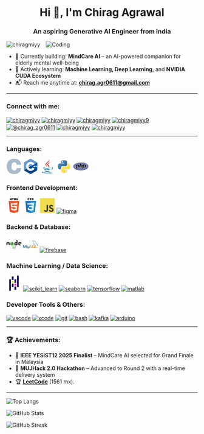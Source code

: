 <h1 align="center">Hi 👋, I'm Chirag Agrawal</h1>
<h3 align="center">An aspiring Generative AI Engineer from India</h3>

<img align="right" alt="Coding" width="400" src="https://i.redd.it/n8agw6z2smyb1.gif">

<p align="left"> <img src="https://komarev.com/ghpvc/?username=chiragmiyy&label=Profile%20views&color=0e75b6&style=flat" alt="chiragmiyy" /> </p>

- 🔭 Currently building: **MindCare AI** – an AI-powered companion for elderly mental well-being  
- 🌱 Actively learning: **Machine Learning, Deep Learning**, and **NVIDIA CUDA Ecosystem**  
- 📬 Reach me anytime at: **chirag.agr0611@gmail.com**

---

<h3 align="left">Connect with me:</h3>
<p align="left">
<a href="https://linkedin.com/in/chiragmiyy" target="blank"><img align="center" src="https://raw.githubusercontent.com/rahuldkjain/github-profile-readme-generator/master/src/images/icons/Social/linked-in-alt.svg" alt="chiragmiyy" height="30" width="40" /></a>
<a href="https://kaggle.com/chiragmiyy" target="blank"><img align="center" src="https://raw.githubusercontent.com/rahuldkjain/github-profile-readme-generator/master/src/images/icons/Social/kaggle.svg" alt="chiragmiyy" height="30" width="40" /></a>
<a href="https://instagram.com/chiragmiyy" target="blank"><img align="center" src="https://raw.githubusercontent.com/rahuldkjain/github-profile-readme-generator/master/src/images/icons/Social/instagram.svg" alt="chiragmiyy" height="30" width="40" /></a>
<a href="https://www.codechef.com/users/chiragmiyy9" target="blank"><img align="center" src="https://cdn.jsdelivr.net/npm/simple-icons@3.1.0/icons/codechef.svg" alt="chiragmiyy9" height="30" width="40" /></a>
<a href="https://www.hackerrank.com/@chirag_agr0611" target="blank"><img align="center" src="https://raw.githubusercontent.com/rahuldkjain/github-profile-readme-generator/master/src/images/icons/Social/hackerrank.svg" alt="@chirag_agr0611" height="30" width="40" /></a>
<a href="https://codeforces.com/profile/chiragmiyy" target="blank"><img align="center" src="https://raw.githubusercontent.com/rahuldkjain/github-profile-readme-generator/master/src/images/icons/Social/codeforces.svg" alt="chiragmiyy" height="30" width="40" /></a>
<a href="https://www.leetcode.com/chiragmiyy" target="blank"><img align="center" src="https://raw.githubusercontent.com/rahuldkjain/github-profile-readme-generator/master/src/images/icons/Social/leet-code.svg" alt="chiragmiyy" height="30" width="40" /></a>
</p>

---

<h3 align="left">Languages:</h3>
<p align="left">
  <a href="https://www.cprogramming.com/" target="_blank"><img src="https://raw.githubusercontent.com/devicons/devicon/master/icons/c/c-original.svg" alt="c" width="40" height="40"/></a>
  <a href="https://www.w3schools.com/cpp/" target="_blank"><img src="https://raw.githubusercontent.com/devicons/devicon/master/icons/cplusplus/cplusplus-original.svg" alt="cplusplus" width="40" height="40"/></a>
  <a href="https://www.java.com" target="_blank"><img src="https://raw.githubusercontent.com/devicons/devicon/master/icons/java/java-original.svg" alt="java" width="40" height="40"/></a>
  <a href="https://www.python.org" target="_blank"><img src="https://raw.githubusercontent.com/devicons/devicon/master/icons/python/python-original.svg" alt="python" width="40" height="40"/></a>
  <a href="https://www.php.net" target="_blank"><img src="https://raw.githubusercontent.com/devicons/devicon/master/icons/php/php-original.svg" alt="php" width="40" height="40"/></a>
</p>

<h3 align="left">Frontend Development:</h3>
<p align="left">
  <a href="https://developer.mozilla.org/en-US/docs/Web/HTML" target="_blank"><img src="https://raw.githubusercontent.com/devicons/devicon/master/icons/html5/html5-original-wordmark.svg" alt="html5" width="40" height="40"/></a>
  <a href="https://developer.mozilla.org/en-US/docs/Web/CSS" target="_blank"><img src="https://raw.githubusercontent.com/devicons/devicon/master/icons/css3/css3-original-wordmark.svg" alt="css3" width="40" height="40"/></a>
  <a href="https://developer.mozilla.org/en-US/docs/Web/JavaScript" target="_blank"><img src="https://raw.githubusercontent.com/devicons/devicon/master/icons/javascript/javascript-original.svg" alt="javascript" width="40" height="40"/></a>
  <a href="https://www.figma.com/" target="_blank"><img src="https://www.vectorlogo.zone/logos/figma/figma-icon.svg" alt="figma" width="40" height="40"/></a>
</p>

<h3 align="left">Backend & Database:</h3>
<p align="left">
  <a href="https://nodejs.org" target="_blank"><img src="https://raw.githubusercontent.com/devicons/devicon/master/icons/nodejs/nodejs-original-wordmark.svg" alt="nodejs" width="40" height="40"/></a>
  <a href="https://www.mysql.com/" target="_blank"><img src="https://raw.githubusercontent.com/devicons/devicon/master/icons/mysql/mysql-original-wordmark.svg" alt="mysql" width="40" height="40"/></a>
  <a href="https://firebase.google.com/" target="_blank"><img src="https://www.vectorlogo.zone/logos/firebase/firebase-icon.svg" alt="firebase" width="40" height="40"/></a>
</p>

<h3 align="left">Machine Learning / Data Science:</h3>
<p align="left">
  <a href="https://pandas.pydata.org/" target="_blank"><img src="https://raw.githubusercontent.com/devicons/devicon/master/icons/pandas/pandas-original.svg" alt="pandas" width="40" height="40"/></a>
  <a href="https://scikit-learn.org/" target="_blank"><img src="https://upload.wikimedia.org/wikipedia/commons/0/05/Scikit_learn_logo_small.svg" alt="scikit_learn" width="40" height="40"/></a>
  <a href="https://seaborn.pydata.org/" target="_blank"><img src="https://seaborn.pydata.org/_images/logo-mark-lightbg.svg" alt="seaborn" width="40" height="40"/></a>
  <a href="https://www.tensorflow.org" target="_blank"><img src="https://www.vectorlogo.zone/logos/tensorflow/tensorflow-icon.svg" alt="tensorflow" width="40" height="40"/></a>
  <a href="https://www.mathworks.com/" target="_blank"><img src="https://upload.wikimedia.org/wikipedia/commons/2/21/Matlab_Logo.png" alt="matlab" width="40" height="40"/></a>
</p>

<h3 align="left">Developer Tools & Others:</h3>
<p align="left">
  <a href="https://code.visualstudio.com/" target="_blank"><img src="https://cdn.jsdelivr.net/gh/devicons/devicon/icons/vscode/vscode-original.svg" alt="vscode" title="VS Code" width="40" height="40"/></a>
  <a href="https://developer.apple.com/xcode/" target="_blank"><img src="https://developer.apple.com/assets/elements/icons/xcode/xcode-128x128_2x.png" alt="xcode" title="Xcode" width="40" height="40"/></a>
  <a href="https://git-scm.com/" target="_blank"><img src="https://www.vectorlogo.zone/logos/git-scm/git-scm-icon.svg" alt="git" title="Git" width="40" height="40"/></a>
  <a href="https://www.gnu.org/software/bash/" target="_blank"><img src="https://www.vectorlogo.zone/logos/gnu_bash/gnu_bash-icon.svg" alt="bash" title="Bash" width="40" height="40"/></a>
  <a href="https://kafka.apache.org/" target="_blank"><img src="https://www.vectorlogo.zone/logos/apache_kafka/apache_kafka-icon.svg" alt="kafka" title="Apache Kafka" width="40" height="40"/></a>
  <a href="https://www.arduino.cc/" target="_blank"><img src="https://cdn.worldvectorlogo.com/logos/arduino-1.svg" alt="arduino" title="Arduino" width="40" height="40"/></a>
</p>

---

<h3 align="left">🏆 Achievements:</h3>
<ul>
  <li>🚀 <strong>IEEE YESIST12 2025 Finalist</strong> – MindCare AI selected for Grand Finale in Malaysia</li>
  <li>🏁 <strong>MUJHack 2.0 Hackathon</strong> – Advanced to Round 2 with a real-time delivery system</li>
  <li>🏆 <strong><a href="https://www.leetcode.com/chiragmiyy">LeetCode</a></strong> (1561 mx).
</ul>

---

<p align="left">
  <img src="https://github-readme-stats.vercel.app/api/top-langs/?username=chiragmiyy&layout=compact&theme=tokyonight" alt="Top Langs" />
</p>
<p align="left">
  <img src="https://github-readme-stats.vercel.app/api?username=chiragmiyy&show_icons=true&theme=tokyonight" alt="GitHub Stats" />
</p>
<p align="left">
  <img src="https://github-readme-streak-stats.herokuapp.com?user=chiragmiyy&theme=tokyonight" alt="GitHub Streak" />
</p>
